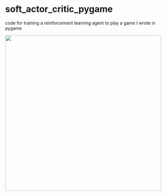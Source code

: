 # soft_actor_critic_pygame
code for training a reinforcement learning agent to play a game I wrote in pygame


<img src="dnngameplay.gif" width="500">